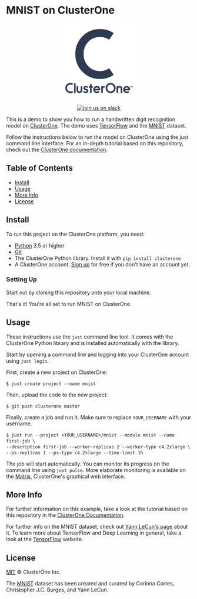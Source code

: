 # MNIST on ClusterOne
<p align="center">
<img src="c1_logo.png" alt="ClusterOne" width="200">
<br>
<br>
<a href="https://slackin-altdyjrdgq.now.sh"><img src="https://slackin-altdyjrdgq.now.sh/badge.svg" alt="join us on slack"></a>
</p>

This is a demo to show you how to run a handwritten digit recognition model on [ClusterOne](https://clusterone.com). The demo uses [TensorFlow](https://tensorflow.org) and the [MNIST](http://yann.lecun.com/exdb/mnist/) dataset.



Follow the instructions below to run the model on ClusterOne using the just command line interface. For an in-depth tutorial based on this repository, check out the [ClusterOne documentation](https://docs.clusterone.com/v1.0/docs/mnist-with-clusterone).

## Table of Contents

- [Install](#install)
- [Usage](#usage)
- [More Info](#more-info)
- [License](#license)

## Install

To run this project on the ClusterOne platform, you need:

- [Python](https://python.org/) 3.5 or higher
- [Git](https://git-scm.com/)
- The ClusterOne Python library. Install it with `pip install clusterone`
- A ClusterOne account. [Sign up](https://clusterone.com/) for free if you don't have an account yet.

### Setting Up

Start out by cloning this repository onto your local machine. 

That's it! You're all set to run MNIST on ClusterOne.

## Usage

These instructions use the `just` command line tool. It comes with the ClusterOne Python library and is installed automatically with the library.

Start by opening a command line and logging into your ClusterOne account using `just login`.

First, create a new project on ClusterOne:

```shell
$ just create project --name mnist
```

Then, upload the code to the new project:

```shell
$ git push clusterone master
```

Finally, create a job and run it. Make sure to replace `YOUR_USERNAME` with your username.

```shell
$ just run --project <YOUR_USERNAME>/mnist --module mnist --name first-job \
--description first-job --worker-replicas 2 --worker-type c4.2xlarge \
--ps-replicas 1 --ps-type c4.2xlarge --time-limit 1h
```

The job will start automatically. You can monitor its progress on the command line using `just pulse`. More elaborate monitoring is available on the [Matrix](https://clusterone.com/matrix), ClusterOne's graphical web interface.

## More Info

For further information on this example, take a look at the tutorial based on this repository in the [ClusterOne Documentation](https://docs.clusterone.com/v1.0/docs/mnist-with-clusterone).

For further info on the MNIST dataset, check out [Yann LeCun's page](http://yann.lecun.com/exdb/mnist/) about it. To learn more about TensorFlow and Deep Learning in general, take a look at the [TensorFlow](https://tensorflow.org) website.

## License

[MIT](LICENSE) © ClusterOne Inc.

The [MNIST](http://yann.lecun.com/exdb/mnist/) dataset has been created and curated by Corinna Cortes, Christopher J.C. Burges, and Yann LeCun.
